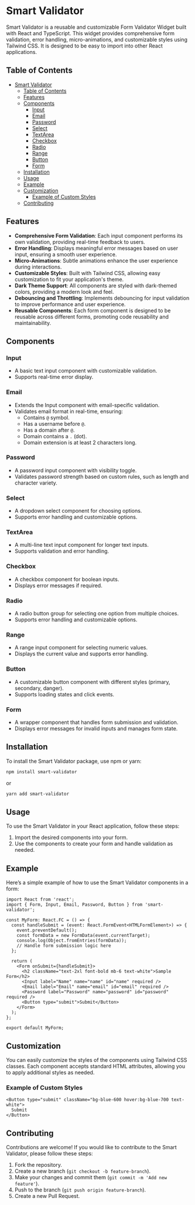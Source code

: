# Smart Validator

Smart Validator is a reusable and customizable Form Validator Widget built with React and TypeScript. This widget provides comprehensive form validation, error handling, micro-animations, and customizable styles using Tailwind CSS. It is designed to be easy to import into other React applications.

## Table of Contents

- [Smart Validator](#smart-validator)
  - [Table of Contents](#table-of-contents)
  - [Features](#features)
  - [Components](#components)
    - [Input](#input)
    - [Email](#email)
    - [Password](#password)
    - [Select](#select)
    - [TextArea](#textarea)
    - [Checkbox](#checkbox)
    - [Radio](#radio)
    - [Range](#range)
    - [Button](#button)
    - [Form](#form)
  - [Installation](#installation)
  - [Usage](#usage)
  - [Example](#example)
  - [Customization](#customization)
    - [Example of Custom Styles](#example-of-custom-styles)
  - [Contributing](#contributing)

## Features

- **Comprehensive Form Validation**: Each input component performs its own validation, providing real-time feedback to users.
- **Error Handling**: Displays meaningful error messages based on user input, ensuring a smooth user experience.
- **Micro-Animations**: Subtle animations enhance the user experience during interactions.
- **Customizable Styles**: Built with Tailwind CSS, allowing easy customization to fit your application's theme.
- **Dark Theme Support**: All components are styled with dark-themed colors, providing a modern look and feel.
- **Debouncing and Throttling**: Implements debouncing for input validation to improve performance and user experience.
- **Reusable Components**: Each form component is designed to be reusable across different forms, promoting code reusability and maintainability.

## Components

### Input

- A basic text input component with customizable validation.
- Supports real-time error display.

### Email

- Extends the Input component with email-specific validation.
- Validates email format in real-time, ensuring:
  - Contains `@` symbol.
  - Has a username before `@`.
  - Has a domain after `@`.
  - Domain contains a `.` (dot).
  - Domain extension is at least 2 characters long.

### Password

- A password input component with visibility toggle.
- Validates password strength based on custom rules, such as length and character variety.

### Select

- A dropdown select component for choosing options.
- Supports error handling and customizable options.

### TextArea

- A multi-line text input component for longer text inputs.
- Supports validation and error handling.

### Checkbox

- A checkbox component for boolean inputs.
- Displays error messages if required.

### Radio

- A radio button group for selecting one option from multiple choices.
- Supports error handling and customizable options.

### Range

- A range input component for selecting numeric values.
- Displays the current value and supports error handling.

### Button

- A customizable button component with different styles (primary, secondary, danger).
- Supports loading states and click events.

### Form

- A wrapper component that handles form submission and validation.
- Displays error messages for invalid inputs and manages form state.

## Installation

To install the Smart Validator package, use npm or yarn:

```bash
npm install smart-validator
```

or

```bash
yarn add smart-validator
```

## Usage

To use the Smart Validator in your React application, follow these steps:

1. Import the desired components into your form.
2. Use the components to create your form and handle validation as needed.

## Example

Here’s a simple example of how to use the Smart Validator components in a form:

```tsx
import React from 'react';
import { Form, Input, Email, Password, Button } from 'smart-validator';

const MyForm: React.FC = () => {
  const handleSubmit = (event: React.FormEvent<HTMLFormElement>) => {
    event.preventDefault();
    const formData = new FormData(event.currentTarget);
    console.log(Object.fromEntries(formData));
    // Handle form submission logic here
  };

  return (
    <Form onSubmit={handleSubmit}>
      <h2 className="text-2xl font-bold mb-6 text-white">Sample Form</h2>
      <Input label="Name" name="name" id="name" required />
      <Email label="Email" name="email" id="email" required />
      <Password label="Password" name="password" id="password" required />
      <Button type="submit">Submit</Button>
    </Form>
  );
};

export default MyForm;
```

## Customization

You can easily customize the styles of the components using Tailwind CSS classes. Each component accepts standard HTML attributes, allowing you to apply additional styles as needed.

### Example of Custom Styles

```tsx
<Button type="submit" className="bg-blue-600 hover:bg-blue-700 text-white">
  Submit
</Button>
```

## Contributing

Contributions are welcome! If you would like to contribute to the Smart Validator, please follow these steps:

1. Fork the repository.
2. Create a new branch (`git checkout -b feature-branch`).
3. Make your changes and commit them (`git commit -m 'Add new feature'`).
4. Push to the branch (`git push origin feature-branch`).
5. Create a new Pull Request.


